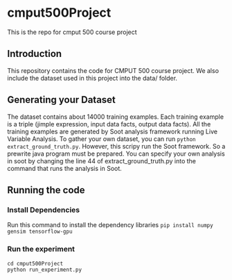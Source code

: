# cmput500Project
This is the repo for cmput 500 course project

## Introduction
This repository contains the code for CMPUT 500 course project. We also include the dataset used in this project into the data/ folder.

## Generating your Dataset
The dataset contains about 14000 training examples. Each training example is a triple (jimple expression, input data facts, output data facts).
All the training examples are generated by Soot analysis framework running Live Variable Analysis. To gather your own dataset, you can run `python extract_ground_truth.py`.
However, this scripy run the Soot framework. So a prewrite java program must be prepared. You can specify your own analysis in soot by changing the line
44 of extract_ground_truth.py into the command that runs the analysis in Soot.

## Running the code
### Install Dependencies
Run this command to install the dependency libraries `pip install numpy gensim tensorflow-gpu`

### Run the experiment
```
cd cmput500Project
python run_experiment.py 
